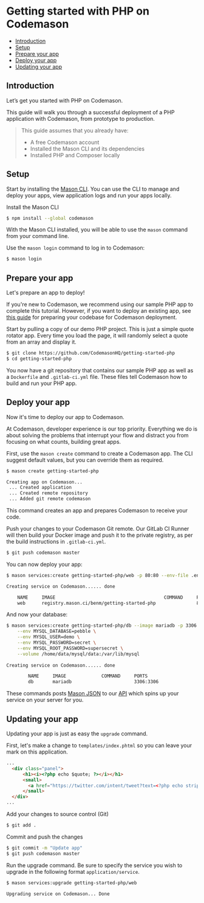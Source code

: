 # Getting started with PHP on Codemason

- [Introduction](#introduction)
- [Setup](#setup)
- [Prepare your app](#prepare)
- [Deploy your app](#deploy)
- [Updating your app](#updating-your-app)

<a name="introduction"></a>
## Introduction
Let’s get you started with PHP on Codemason. 

This guide will walk you through a successful deployment of a PHP application with Codemason, from prototype to production.

> This guide assumes that you already have:
> - A free Codemason account 
> - Installed the Mason CLI and its dependencies 
> - Installed PHP and Composer locally 

<a name="setup"></a>
## Setup
Start by installing the [Mason CLI](/docs/{{version}}/mason-cli). You can use the CLI to manage and deploy your apps, view application logs and run your apps locally.

Install the Mason CLI
```bash
$ npm install --global codemason
```

With the Mason CLI installed, you will be able to use the `mason` command from your command line.

Use the `mason login` command to log in to Codemason: 
```bash
$ mason login
```

<a name="prepare"></a>
## Prepare your app
Let's prepare an app to deploy!

If you're new to Codemason, we recommend using our sample PHP app to complete this tutorial. However, if you want to deploy an existing app, see [this guide](/docs/{{version}}/preparing-apps) for preparing your codebase for Codemason deployment.

Start by pulling a copy of our demo PHP project. This is just a simple quote rotator app. Every time you load the page, it will randomly select a quote from an array and display it.
```bash
$ git clone https://github.com/CodemasonHQ/getting-started-php
$ cd getting-started-php
```

You now have a git repository that contains our sample PHP app as well as a `Dockerfile` and `.gitlab-ci.yml` file. These files tell Codemason how to build and run your PHP app. 

<a name="deploy"></a>
## Deploy your app
Now it's time to deploy our app to Codemason.

At Codemason, developer experience is our top priority. Everything we do is about solving the problems that interrupt your flow and distract you from focusing on what counts, building great apps.

First, use the `mason create` command to create a Codemason app. The CLI suggest default values, but you can override them as required.
```bash
$ mason create getting-started-php

Creating app on Codemason...
 ... Created application
 ... Created remote repository
 ... Added git remote codemason
```

This command creates an app and prepares Codemason to receive your code.

Push your changes to your Codemason Git remote. Our GitLab CI Runner will then build your Docker image and push it to the private registry, as per the build instructions in `.gitlab-ci.yml`.
```bash
$ git push codemason master
```

You can now deploy your app:
```bash
$ mason services:create getting-started-php/web -p 80:80 --env-file .env

Creating service on Codemason...... done

    NAME     IMAGE                                        COMMAND     PORTS
    web      registry.mason.ci/benm/getting-started-php               80:80
```

And now your database:
```bash
$ mason services:create getting-started-php/db --image mariadb -p 3306:3306 \
	--env MYSQL_DATABASE=pebble \
	--env MYSQL_USER=demo \
	--env MYSQL_PASSWORD=secret \
	--env MYSQL_ROOT_PASSWORD=supersecret \
	--volume /home/data/mysql/data:/var/lib/mysql
	
Creating service on Codemason...... done

	    NAME     IMAGE             COMMAND     PORTS
        db       mariadb                       3306:3306
```

These commands posts [Mason JSON](/docs/{{version}}/mason-json) to our [API](/docs/{{version}}/api) which spins up your service on your server for you.

<a name="updating-your-app"></a>
## Updating your app
Updating your app is just as easy the `upgrade` command.

First, let's make a change to `templates/index.phtml` so you can leave your mark on this application.
```html
...
  <div class="panel">
      <h1><i><?php echo $quote; ?></i></h1>
      <small>
        <a href="https://twitter.com/intent/tweet?text=<?php echo strip_tags($quote); ?> @codemasonhq">Tweet This!</a>
      </small>
  </div>
...
```


Add your changes to source control (Git)
```bash
$ git add .
```
Commit and push the changes
```bash
$ git commit -m "Update app"
$ git push codemason master
```

Run the upgrade command. Be sure to specify the service you wish to upgrade in the following format `application/service`.
```bash
$ mason services:upgrade getting-started-php/web 

Upgrading service on Codemason... Done
```

